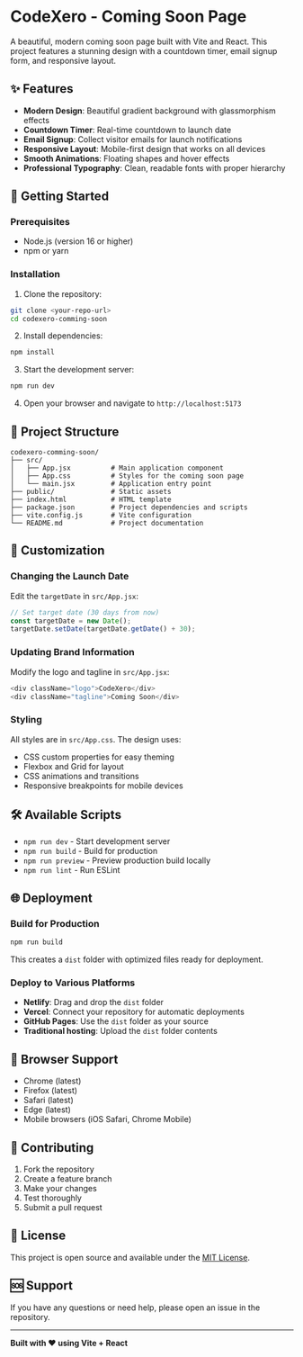 # CodeXero - Coming Soon Page

A beautiful, modern coming soon page built with Vite and React. This project features a stunning design with a countdown timer, email signup form, and responsive layout.

## ✨ Features

- **Modern Design**: Beautiful gradient background with glassmorphism effects
- **Countdown Timer**: Real-time countdown to launch date
- **Email Signup**: Collect visitor emails for launch notifications
- **Responsive Layout**: Mobile-first design that works on all devices
- **Smooth Animations**: Floating shapes and hover effects
- **Professional Typography**: Clean, readable fonts with proper hierarchy

## 🚀 Getting Started

### Prerequisites

- Node.js (version 16 or higher)
- npm or yarn

### Installation

1. Clone the repository:
```bash
git clone <your-repo-url>
cd codexero-comming-soon
```

2. Install dependencies:
```bash
npm install
```

3. Start the development server:
```bash
npm run dev
```

4. Open your browser and navigate to `http://localhost:5173`

## 📁 Project Structure

```
codexero-comming-soon/
├── src/
│   ├── App.jsx          # Main application component
│   ├── App.css          # Styles for the coming soon page
│   └── main.jsx         # Application entry point
├── public/              # Static assets
├── index.html           # HTML template
├── package.json         # Project dependencies and scripts
├── vite.config.js       # Vite configuration
└── README.md            # Project documentation
```

## 🎨 Customization

### Changing the Launch Date

Edit the `targetDate` in `src/App.jsx`:

```javascript
// Set target date (30 days from now)
const targetDate = new Date();
targetDate.setDate(targetDate.getDate() + 30);
```

### Updating Brand Information

Modify the logo and tagline in `src/App.jsx`:

```javascript
<div className="logo">CodeXero</div>
<div className="tagline">Coming Soon</div>
```

### Styling

All styles are in `src/App.css`. The design uses:
- CSS custom properties for easy theming
- Flexbox and Grid for layout
- CSS animations and transitions
- Responsive breakpoints for mobile devices

## 🛠️ Available Scripts

- `npm run dev` - Start development server
- `npm run build` - Build for production
- `npm run preview` - Preview production build locally
- `npm run lint` - Run ESLint

## 🌐 Deployment

### Build for Production

```bash
npm run build
```

This creates a `dist` folder with optimized files ready for deployment.

### Deploy to Various Platforms

- **Netlify**: Drag and drop the `dist` folder
- **Vercel**: Connect your repository for automatic deployments
- **GitHub Pages**: Use the `dist` folder as your source
- **Traditional hosting**: Upload the `dist` folder contents

## 📱 Browser Support

- Chrome (latest)
- Firefox (latest)
- Safari (latest)
- Edge (latest)
- Mobile browsers (iOS Safari, Chrome Mobile)

## 🤝 Contributing

1. Fork the repository
2. Create a feature branch
3. Make your changes
4. Test thoroughly
5. Submit a pull request

## 📄 License

This project is open source and available under the [MIT License](LICENSE).

## 🆘 Support

If you have any questions or need help, please open an issue in the repository.

---

**Built with ❤️ using Vite + React**
